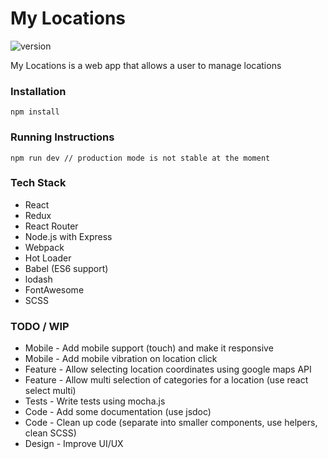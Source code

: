 # My Locations

![version](https://img.shields.io/badge/version-0.3.0-green.svg)

My Locations is a web app that allows a user to manage locations

### Installation

```
npm install
```

### Running Instructions

```
npm run dev // production mode is not stable at the moment
```

### Tech Stack

* React
* Redux
* React Router
* Node.js with Express
* Webpack
* Hot Loader
* Babel (ES6 support)
* lodash
* FontAwesome
* SCSS

### TODO / WIP

* Mobile - Add mobile support (touch) and make it responsive
* Mobile - Add mobile vibration on location click
* Feature - Allow selecting location coordinates using google maps API
* Feature - Allow multi selection of categories for a location (use react select multi)
* Tests - Write tests using mocha.js
* Code - Add some documentation (use jsdoc)
* Code - Clean up code (separate into smaller components, use helpers, clean SCSS)
* Design - Improve UI/UX